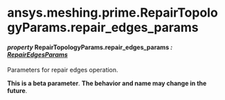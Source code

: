 # ansys.meshing.prime.RepairTopologyParams.repair_edges_params



#### *property* RepairTopologyParams.repair_edges_params *: [RepairEdgesParams](ansys.meshing.prime.RepairEdgesParams.md#ansys.meshing.prime.RepairEdgesParams)*

Parameters for repair edges operation.

**This is a beta parameter**. **The behavior and name may change in the future**.

<!-- !! processed by numpydoc !! -->
